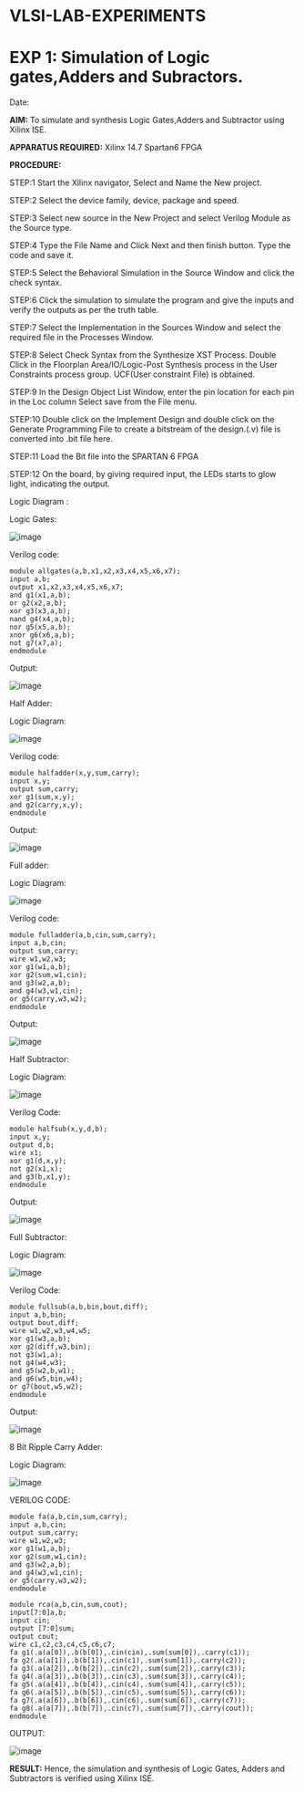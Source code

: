 # VLSI-LAB-EXPERIMENTS

# EXP 1: Simulation of Logic gates,Adders and Subractors.

Date:

**AIM:** To simulate and synthesis Logic Gates,Adders and Subtractor using Xilinx ISE.

**APPARATUS REQUIRED:** Xilinx 14.7 Spartan6 FPGA

**PROCEDURE:** 

STEP:1 Start the Xilinx navigator, Select and Name the New project. 

STEP:2 Select the device family, device, package and speed. 

STEP:3 Select new source in the New Project and select Verilog Module as the Source type.

STEP:4 Type the File Name and Click Next and then finish button. Type the code and save it. 

STEP:5 Select the Behavioral Simulation in the Source Window and click the check syntax. 

STEP:6 Click the simulation to simulate the program and give the inputs and verify the outputs as per the truth table. 

STEP:7 Select the Implementation in the Sources Window and select the required file in the Processes Window. 

STEP:8 Select Check Syntax from the Synthesize XST Process. Double Click in the Floorplan Area/IO/Logic-Post Synthesis process in the User Constraints process group. UCF(User constraint File) is obtained. 

STEP:9 In the Design Object List Window, enter the pin location for each pin in the Loc column Select save from the File menu. 

STEP:10 Double click on the Implement Design and double click on the Generate Programming File to create a bitstream of the design.(.v) file is converted into .bit file here. 

STEP:11 Load the Bit file into the SPARTAN 6 FPGA 

STEP:12 On the board, by giving required input, the LEDs starts to glow light, indicating the output.


Logic Diagram :

Logic Gates:

![image](https://github.com/navaneethans/VLSI-LAB-EXPERIMENTS/assets/6987778/ee17970c-3ac9-4603-881b-88e2825f41a4)

Verilog code:

```
module allgates(a,b,x1,x2,x3,x4,x5,x6,x7);
input a,b;
output x1,x2,x3,x4,x5,x6,x7;
and g1(x1,a,b);
or g2(x2,a,b);
xor g3(x3,a,b);
nand g4(x4,a,b);
nor g5(x5,a,b);
xnor g6(x6,a,b);
not g7(x7,a);
endmodule
```

Output:

![image](https://github.com/Bharathsampat/VLSI-LAB-EXP-1/assets/147235565/bff624d5-d344-42dd-99ed-3efa4098cd23)

Half Adder:

Logic Diagram:

![image](https://github.com/navaneethans/VLSI-LAB-EXPERIMENTS/assets/6987778/0e1ecb96-0c25-4556-832b-aeeedfdfe7b9)

Verilog code:

```
module halfadder(x,y,sum,carry);
input x,y;
output sum,carry;
xor g1(sum,x,y);
and g2(carry,x,y);
endmodule
```

Output:

![image](https://github.com/Bharathsampat/VLSI-LAB-EXP-1/assets/147235565/098233ef-062d-47c0-be92-382baf59fc5e)


Full adder:

Logic Diagram:

![image](https://github.com/navaneethans/VLSI-LAB-EXPERIMENTS/assets/6987778/9bb3964c-438f-469d-a3de-c1cca6f323fb)

Verilog code:

```
module fulladder(a,b,cin,sum,carry);
input a,b,cin;
output sum,carry;
wire w1,w2,w3;
xor g1(w1,a,b);
xor g2(sum,w1,cin);
and g3(w2,a,b);
and g4(w3,w1,cin);
or g5(carry,w3,w2);
endmodule
```

Output:

![image](https://github.com/Bharathsampat/VLSI-LAB-EXP-1/assets/147235565/2336ffb8-eb37-44de-b35e-051ce196d1f9)

Half Subtractor:

Logic Diagram:

![image](https://github.com/navaneethans/VLSI-LAB-EXPERIMENTS/assets/6987778/731470b7-eb4e-49f8-8bb7-2994052a7184)


Verilog Code:

```
module halfsub(x,y,d,b);
input x,y;
output d,b;
wire x1;
xor g1(d,x,y);
not g2(x1,x);
and g3(b,x1,y);
endmodule
```

Output:

![image](https://github.com/Bharathsampat/VLSI-LAB-EXP-1/assets/147235565/c3e38ee4-f433-4b96-bf9d-a5c6205c0a3c)


Full Subtractor:

Logic Diagram:

![image](https://github.com/navaneethans/VLSI-LAB-EXPERIMENTS/assets/6987778/d66f874b-c1f2-44b3-a035-7149b56430c1)

Verilog Code:

```
module fullsub(a,b,bin,bout,diff);
input a,b,bin;
output bout,diff;
wire w1,w2,w3,w4,w5;
xor g1(w3,a,b);
xor g2(diff,w3,bin);
not g3(w1,a);
not g4(w4,w3);
and g5(w2,b,w1);
and g6(w5,bin,w4);
or g7(bout,w5,w2);
endmodule
```

Output:

![image](https://github.com/Bharathsampat/VLSI-LAB-EXP-1/assets/147235565/ae8d6bd0-cc02-4f24-9e57-a221608326f2)

8 Bit Ripple Carry Adder:

Logic Diagram:

![image](https://github.com/navaneethans/VLSI-LAB-EXPERIMENTS/assets/6987778/7385a408-40a5-4203-8050-b72818622d79)

VERILOG CODE:

```
module fa(a,b,cin,sum,carry);
input a,b,cin;
output sum,carry;
wire w1,w2,w3;
xor g1(w1,a,b);
xor g2(sum,w1,cin);
and g3(w2,a,b);
and g4(w3,w1,cin);
or g5(carry,w3,w2);
endmodule

module rca(a,b,cin,sum,cout);
input[7:0]a,b;
input cin;
output [7:0]sum;
output cout;
wire c1,c2,c3,c4,c5,c6,c7;
fa g1(.a(a[0]),.b(b[0]),.cin(cin),.sum(sum[0]),.carry(c1));
fa g2(.a(a[1]),.b(b[1]),.cin(c1),.sum(sum[1]),.carry(c2));
fa g3(.a(a[2]),.b(b[2]),.cin(c2),.sum(sum[2]),.carry(c3));
fa g4(.a(a[3]),.b(b[3]),.cin(c3),.sum(sum[3]),.carry(c4));
fa g5(.a(a[4]),.b(b[4]),.cin(c4),.sum(sum[4]),.carry(c5));
fa g6(.a(a[5]),.b(b[5]),.cin(c5),.sum(sum[5]),.carry(c6)); 
fa g7(.a(a[6]),.b(b[6]),.cin(c6),.sum(sum[6]),.carry(c7));
fa g8(.a(a[7]),.b(b[7]),.cin(c7),.sum(sum[7]),.carry(cout));
endmodule 
```
OUTPUT:

![image](https://github.com/Bharathsampat/VLSI-LAB-EXP-1/assets/147235565/5bd945ef-69eb-4e90-8a2a-ec2569dc4e7f)

**RESULT:** Hence, the simulation and synthesis of Logic Gates, Adders and Subtractors is verified using Xilinx ISE.


